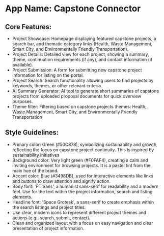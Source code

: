 # **App Name**: Capstone Connector

## Core Features:

- Project Showcase: Homepage displaying featured capstone projects, a search bar, and thematic category links (Health, Waste Management, Smart City, and Environmentally Friendly Transportation).
- Project Details: Detailed view for each project, showing a summary, theme, continuation requirements (if any), and contact information (if available).
- Project Submission: A form for submitting new capstone project information for listing on the portal.
- Project Search: Search functionality allowing users to find projects by keywords, themes, or other relevant criteria.
- AI Summary Generator: AI tool to generate short summaries of capstone projects from uploaded proposal documents for quick overview purposes.
- Theme filter: Filtering based on capstone projects themes: Health, Waste Management, Smart City, and Environmentally Friendly Transportation

## Style Guidelines:

- Primary color: Green (#50C878), symbolizing sustainability and growth, reflecting the focus on capstone project continuity. This is inspired by sustainability initiatives
- Background color: Very light green (#F0FAF4), creating a calm and inviting environment for browsing projects. It is a pastel tint from the main hue of the brand.
- Accent color: Blue (#3498DB), used for interactive elements like links and buttons to draw attention and signify action.
- Body font: 'PT Sans', a humanist sans-serif for readability and a modern feel. Use for the text within the project information, search and listing elements.
- Headline font: 'Space Grotesk', a sans-serif to create emphasis within the search listings and project titles.
- Use clear, modern icons to represent different project themes and actions (e.g., search, submit, contact).
- Clean and organized layout with a focus on easy navigation and clear presentation of project information.